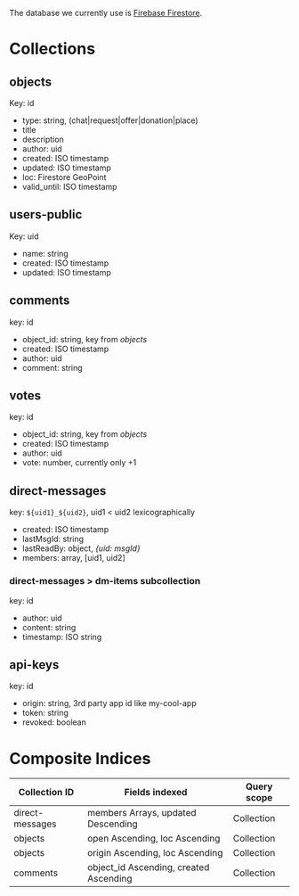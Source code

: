 The database we currently use is [Firebase Firestore](https://firebase.google.com/docs/firestore).

# Collections

## objects
Key: id
- type: string, (chat|request|offer|donation|place)
- title
- description
- author: uid
- created: ISO timestamp
- updated: ISO timestamp
- loc: Firestore GeoPoint
- valid_until: ISO timestamp

## users-public
Key: uid
- name: string
- created: ISO timestamp
- updated: ISO timestamp

## comments
key: id
- object_id: string, key from _objects_
- created: ISO timestamp
- author: uid
- comment: string

## votes
key: id
- object_id: string, key from _objects_
- created: ISO timestamp
- author: uid
- vote: number, currently only +1

## direct-messages
key: `${uid1}_${uid2}`, uid1 < uid2 lexicographically
- created: ISO timestamp
- lastMsgId: string
- lastReadBy: object, _{uid: msgId}_
- members: array<string>, [uid1, uid2]

### direct-messages > dm-items subcollection
key: id
- author: uid
- content: string
- timestamp: ISO string

## api-keys
key: id
- origin: string, 3rd party app id like my-cool-app
- token: string
- revoked: boolean

# Composite Indices

|Collection ID	|Fields indexed|Query scope		|
|---------------|--------------|--------------|
|direct-messages|members Arrays, updated Descending|Collection|
|objects|open Ascending, loc Ascending|Collection|
|objects|origin Ascending, loc Ascending	|Collection|
|comments|object_id Ascending, created Ascending|Collection|
